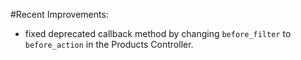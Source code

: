 #Recent Improvements:

* fixed deprecated callback method by changing `before_filter` to `before_action` in the Products Controller. 
